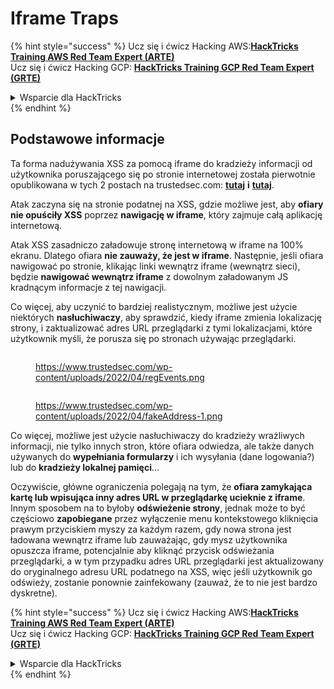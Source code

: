 # Iframe Traps

{% hint style="success" %}
Ucz się i ćwicz Hacking AWS:<img src="/.gitbook/assets/arte.png" alt="" data-size="line">[**HackTricks Training AWS Red Team Expert (ARTE)**](https://training.hacktricks.xyz/courses/arte)<img src="/.gitbook/assets/arte.png" alt="" data-size="line">\
Ucz się i ćwicz Hacking GCP: <img src="/.gitbook/assets/grte.png" alt="" data-size="line">[**HackTricks Training GCP Red Team Expert (GRTE)**<img src="/.gitbook/assets/grte.png" alt="" data-size="line">](https://training.hacktricks.xyz/courses/grte)

<details>

<summary>Wsparcie dla HackTricks</summary>

* Sprawdź [**plany subskrypcyjne**](https://github.com/sponsors/carlospolop)!
* **Dołącz do** 💬 [**grupy Discord**](https://discord.gg/hRep4RUj7f) lub [**grupy telegram**](https://t.me/peass) lub **śledź** nas na **Twitterze** 🐦 [**@hacktricks\_live**](https://twitter.com/hacktricks\_live)**.**
* **Podziel się sztuczkami hackingowymi, przesyłając PR-y do** [**HackTricks**](https://github.com/carlospolop/hacktricks) i [**HackTricks Cloud**](https://github.com/carlospolop/hacktricks-cloud) repozytoriów github.

</details>
{% endhint %}

## Podstawowe informacje

Ta forma nadużywania XSS za pomocą iframe do kradzieży informacji od użytkownika poruszającego się po stronie internetowej została pierwotnie opublikowana w tych 2 postach na trustedsec.com: [**tutaj**](https://trustedsec.com/blog/persisting-xss-with-iframe-traps) **i** [**tutaj**](https://trustedsec.com/blog/js-tap-weaponizing-javascript-for-red-teams).

Atak zaczyna się na stronie podatnej na XSS, gdzie możliwe jest, aby **ofiary nie opuściły XSS** poprzez **nawigację w iframe**, który zajmuje całą aplikację internetową.

Atak XSS zasadniczo załadowuje stronę internetową w iframe na 100% ekranu. Dlatego ofiara **nie zauważy, że jest w iframe**. Następnie, jeśli ofiara nawigować po stronie, klikając linki wewnątrz iframe (wewnątrz sieci), będzie **nawigować wewnątrz iframe** z dowolnym załadowanym JS kradnącym informacje z tej nawigacji.

Co więcej, aby uczynić to bardziej realistycznym, możliwe jest użycie niektórych **nasłuchiwaczy**, aby sprawdzić, kiedy iframe zmienia lokalizację strony, i zaktualizować adres URL przeglądarki z tymi lokalizacjami, które użytkownik myśli, że porusza się po stronach używając przeglądarki.

<figure><img src="../.gitbook/assets/image (1248).png" alt=""><figcaption><p><a href="https://www.trustedsec.com/wp-content/uploads/2022/04/regEvents.png">https://www.trustedsec.com/wp-content/uploads/2022/04/regEvents.png</a></p></figcaption></figure>

<figure><img src="../.gitbook/assets/image (1249).png" alt=""><figcaption><p><a href="https://www.trustedsec.com/wp-content/uploads/2022/04/fakeAddress-1.png">https://www.trustedsec.com/wp-content/uploads/2022/04/fakeAddress-1.png</a></p></figcaption></figure>

Co więcej, możliwe jest użycie nasłuchiwaczy do kradzieży wrażliwych informacji, nie tylko innych stron, które ofiara odwiedza, ale także danych używanych do **wypełniania formularzy** i ich wysyłania (dane logowania?) lub do **kradzieży lokalnej pamięci**...

Oczywiście, główne ograniczenia polegają na tym, że **ofiara zamykająca kartę lub wpisująca inny adres URL w przeglądarkę ucieknie z iframe**. Innym sposobem na to byłoby **odświeżenie strony**, jednak może to być częściowo **zapobiegane** przez wyłączenie menu kontekstowego kliknięcia prawym przyciskiem myszy za każdym razem, gdy nowa strona jest ładowana wewnątrz iframe lub zauważając, gdy mysz użytkownika opuszcza iframe, potencjalnie aby kliknąć przycisk odświeżania przeglądarki, a w tym przypadku adres URL przeglądarki jest aktualizowany do oryginalnego adresu URL podatnego na XSS, więc jeśli użytkownik go odświeży, zostanie ponownie zainfekowany (zauważ, że to nie jest bardzo dyskretne).

{% hint style="success" %}
Ucz się i ćwicz Hacking AWS:<img src="/.gitbook/assets/arte.png" alt="" data-size="line">[**HackTricks Training AWS Red Team Expert (ARTE)**](https://training.hacktricks.xyz/courses/arte)<img src="/.gitbook/assets/arte.png" alt="" data-size="line">\
Ucz się i ćwicz Hacking GCP: <img src="/.gitbook/assets/grte.png" alt="" data-size="line">[**HackTricks Training GCP Red Team Expert (GRTE)**<img src="/.gitbook/assets/grte.png" alt="" data-size="line">](https://training.hacktricks.xyz/courses/grte)

<details>

<summary>Wsparcie dla HackTricks</summary>

* Sprawdź [**plany subskrypcyjne**](https://github.com/sponsors/carlospolop)!
* **Dołącz do** 💬 [**grupy Discord**](https://discord.gg/hRep4RUj7f) lub [**grupy telegram**](https://t.me/peass) lub **śledź** nas na **Twitterze** 🐦 [**@hacktricks\_live**](https://twitter.com/hacktricks\_live)**.**
* **Podziel się sztuczkami hackingowymi, przesyłając PR-y do** [**HackTricks**](https://github.com/carlospolop/hacktricks) i [**HackTricks Cloud**](https://github.com/carlospolop/hacktricks-cloud) repozytoriów github.

</details>
{% endhint %}
